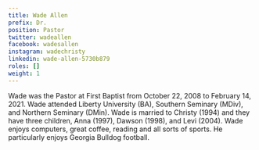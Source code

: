 ```yaml
---
title: Wade Allen
prefix: Dr.
position: Pastor
twitter: wadeallen
facebook: wadesallen
instagram: wadechristy
linkedin: wade-allen-5730b879
roles: []
weight: 1
---
```


Wade was the Pastor at First Baptist from October 22, 2008 to February 14, 2021. Wade attended Liberty University (BA), Southern Seminary (MDiv), and Northern Seminary (DMin). Wade is married to Christy (1994) and they have three children, Anna (1997), Dawson (1998), and Levi (2004). Wade enjoys computers, great coffee, reading and all sorts of sports. He particularly enjoys Georgia Bulldog football.
